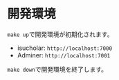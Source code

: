 # 開発環境

`make up`で開発環境が初期化されます。

- isucholar: `http://localhost:7000`
- Adminer: `http://localhost:7001`

`make down`で開発環境を終了します。
